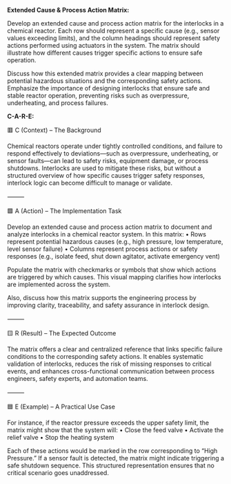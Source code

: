 **Extended Cause & Process Action Matrix:**

Develop an extended cause and process action matrix for the interlocks in a chemical reactor. Each row should represent a specific cause (e.g., sensor values exceeding limits), and the column headings should represent safety actions performed using actuators in the system. The matrix should illustrate how different causes trigger specific actions to ensure safe operation.

Discuss how this extended matrix provides a clear mapping between potential hazardous situations and the corresponding safety actions. Emphasize the importance of designing interlocks that ensure safe and stable reactor operation, preventing risks such as overpressure, underheating, and process failures.

**C-A-R-E:**

🟥 C (Context) – The Background

Chemical reactors operate under tightly controlled conditions, and failure to respond effectively to deviations—such as overpressure, underheating, or sensor faults—can lead to safety risks, equipment damage, or process shutdowns. Interlocks are used to mitigate these risks, but without a structured overview of how specific causes trigger safety responses, interlock logic can become difficult to manage or validate.

⸻

🟩 A (Action) – The Implementation Task

Develop an extended cause and process action matrix to document and analyze interlocks in a chemical reactor system. In this matrix:
	•	Rows represent potential hazardous causes (e.g., high pressure, low temperature, level sensor failure)
	•	Columns represent process actions or safety responses (e.g., isolate feed, shut down agitator, activate emergency vent)

Populate the matrix with checkmarks or symbols that show which actions are triggered by which causes. This visual mapping clarifies how interlocks are implemented across the system.

Also, discuss how this matrix supports the engineering process by improving clarity, traceability, and safety assurance in interlock design.

⸻

🟨 R (Result) – The Expected Outcome

The matrix offers a clear and centralized reference that links specific failure conditions to the corresponding safety actions. It enables systematic validation of interlocks, reduces the risk of missing responses to critical events, and enhances cross-functional communication between process engineers, safety experts, and automation teams.

⸻

🟦 E (Example) – A Practical Use Case

For instance, if the reactor pressure exceeds the upper safety limit, the matrix might show that the system will:
	•	Close the feed valve
	•	Activate the relief valve
	•	Stop the heating system

Each of these actions would be marked in the row corresponding to “High Pressure.” If a sensor fault is detected, the matrix might indicate triggering a safe shutdown sequence. This structured representation ensures that no critical scenario goes unaddressed.
